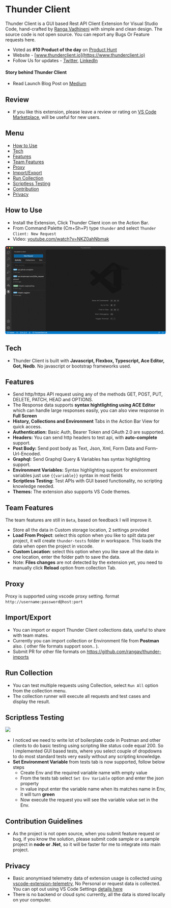 # Thunder Client
Thunder Client is a GUI based Rest API Client Extension for Visual Studio Code, hand-crafted by [Ranga Vadhineni](https://twitter.com/ranga_vadhineni) with simple and clean design. The source code is not open source. You can report any Bugs Or Feature requests here.

* Voted as **#10 Product of the day** on [Product Hunt](https://www.producthunt.com/posts/thunder-client)
* Website - [www.thunderclient.io](https://www.thunderclient.io)
* Follow Us for updates - [Twitter](https://twitter.com/thunder_client), [LinkedIn](https://www.linkedin.com/company/thunderclient/)

#### Story behind Thunder Client
* Read Launch Blog Post on [Medium](https://rangav.medium.com/thunder-client-alternative-to-postman-68ee0c9486d6)

## Review
* If you like this extension, please leave a review or rating on [VS Code Marketplace](https://marketplace.visualstudio.com/items?itemName=rangav.vscode-thunder-client), will be useful for new users.

## Menu
* [How to Use](#usage)
* [Tech](#tech)
* [Features](#features)
* [Team Features](#team)
* [Proxy](#proxy)
* [Import/Export](#import)
* [Run Collection](#runcol)
* [Scriptless Testing](#testing)
* [Contribution](#contribution)
* [Privacy](#privacy)


<a name="usage"></a>
## How to Use
* Install the Extension, Click Thunder Client icon on the Action Bar.
* From Command Palette (Cm+Sh+P) type ``thunder`` and select ``Thunder Client: New Request``
* Video: [youtube.com/watch?v=NKZ0ahNbmak](https://www.youtube.com/watch?v=NKZ0ahNbmak)

![](images/thunder-client.gif)

<a name="tech"></a>
## Tech
* Thunder Client is built with **Javascript, Flexbox, Typescript, Ace Editor, Got, Nedb**. No javascript or bootstrap frameworks used.

<a name="features"></a>
## Features
* Send http/https API request using any of the methods GET, POST, PUT, DELETE, PATCH, HEAD and OPTIONS.
* The Response data supports **syntax hightlighting using ACE Editor** which can handle large responses easily, you can also view response in **Full Screen**
* **History, Collections and Environment** Tabs in the Action Bar View for quick access.
* **Authentication:** Basic Auth, Bearer Token and OAuth 2.0 are supported.
* **Headers:** You can send http headers to test api, with **auto-complete** support.
* **Post Body:** Send post body as Text, Json, Xml, Form Data and Form-Url-Encoded.
* **Graphql:** Send Graphql Query & Variables has syntax highlighting support.
* **Environment Variables:** Syntax highlighting support for environment variables just use `{{variable}}` syntax in most fields
* **Scriptless Testing:** Test APIs with GUI based functionality, no scripting knowledge needed.
* **Themes:** The extension also supports VS Code themes.

<a name="team"></a>
## Team Features
The team features are still in `Beta`, based on feedback I will improve it.
* Store all the data in Custom storage location, 2 settings provided
* **Load From Project**: select this option when you like to spilt data per project, it will create `thunder-tests` folder in workspace. This loads the data when open the project in vscode.
* **Custom Location**: select this option when you like save all the data in one location, enter the folder path to save the data.
* Note: **Files changes** are not detected by the extension yet, you need to manually click **Reload** option from collection Tab.

<a name="proxy"></a>
## Proxy
Proxy is supported using vscode proxy setting. format `http://username:password@host:port`

<a name="import"></a>
## Import/Export
* You can import or export Thunder Client collections data, useful to share with team mates.
* Currently you can import collection or Environment file from **Postman** also. ( other file formats support soon.. ).
* Submit PR for other file formats on https://github.com/rangav/thunder-imports

<a name="runcol"></a>
## Run Collection
* You can test multiple requests using Collection, select `Run All` option from the collection menu.
* The collection runner will execute all requests and test cases and display the result.

<a name="testing"></a>
## Scriptless Testing
![](https://github.com/rangav/thunder-client-support/blob/master/images/thunder-client-tests.png?raw=true)

* I noticed we need to write lot of boilerplate code in Postman and other clients to do basic testing using scripting like status code equal 200. So I implemented GUI based tests, where you select couple of dropdowns to do most standard tests very easily without any scripting knowledge.
* **Set Environment Variable** from tests tab is now supported, follow below steps
  * Create Env and the required variable name with empty value
  * From the tests tab select `Set Env Variable` option and enter the json property
  * In value input enter the variable name when its matches name in Env, it will turn **green**
  * Now execute the request you will see the variable value set in the Env.

<a name="contribution"></a>
## Contribution Guidelines
* As the project is not open source, when you submit feature request or bug, if you know the solution, please submit code sample or a sample project in **node or .Net**, so it will be faster for me to integrate into main project. 

<a name="privacy"></a>
## Privacy
* Basic anonymised telemetry data of extension usage is collected using [vscode-extension-telemetry](https://github.com/Microsoft/vscode-extension-telemetry), No Personal or request data is collected. You can opt out using VS Code Settings [details here](https://code.visualstudio.com/docs/getstarted/telemetry)
* There is no backend or cloud sync currently, all the data is stored locally on your computer.


